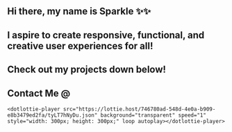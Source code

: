 ## Hi there, my name is Sparkle ✨✨
## I aspire to create responsive, functional, and creative user experiences for all!
## Check out my projects down below!

## Contact Me @  

    <dotlottie-player src="https://lottie.host/746780ad-548d-4e0a-b909-e8b3479ed2fa/tyLT7hNyDu.json" background="transparent" speed="1" style="width: 300px; height: 300px;" loop autoplay></dotlottie-player>
<!--
**Sparkle-Biswas/Sparkle-Biswas** is a ✨ _special_ ✨ repository because its `README.md` (this file) appears on your GitHub profile.

Here are some ideas to get you started:

- 🔭 I’m currently working on ...
- 🌱 I’m currently learning ...
- 👯 I’m looking to collaborate on ...
- 🤔 I’m looking for help with ...
- 💬 Ask me about ...
- 📫 How to reach me: ...
- 😄 Pronouns: ...
- ⚡ Fun fact: ...
-->
